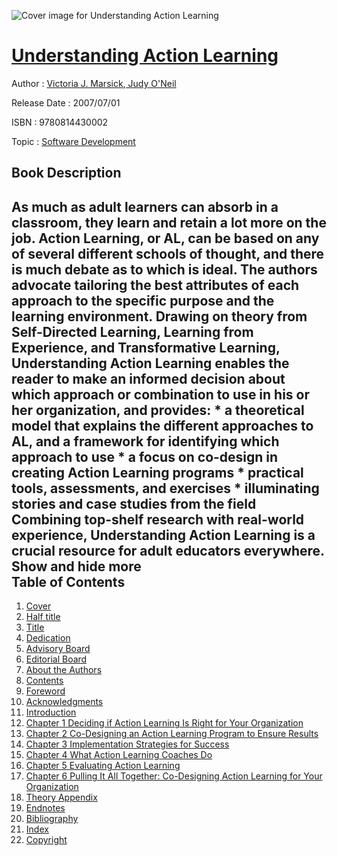 ![Cover image for Understanding Action Learning](https://imgdetail.ebookreading.net/cover/cover/20200215/EB9780814430002.jpg)

[Understanding Action Learning](https://ebookreading.net/view/book/Understanding+Action+Learning-EB9780814430002_1.html "Understanding Action Learning")
====================================================================================================================

Author : [Victoria J. Marsick](https://ebookreading.net/search/author/Victoria+J.+Marsick),[ Judy O&#39;Neil](https://ebookreading.net/search/author/+Judy+O%26%2339%3BNeil)

Release Date : 2007/07/01

ISBN : 9780814430002

Topic : [Software Development](https://ebookreading.net/search/category/software-development)

Book Description
-----------------

 As much as adult learners can absorb in a classroom, they learn and retain a lot more on the job. Action Learning, or AL, can be based on any of several different schools of thought, and there is much debate as to which is ideal.  The authors advocate tailoring the best attributes of each approach to the specific purpose and the learning environment. Drawing on theory from Self-Directed Learning, Learning from Experience, and Transformative Learning, Understanding Action Learning enables the reader to make an informed decision about which approach or combination to use in his or her organization, and provides:  * a theoretical model that explains the different approaches to AL, and a framework for identifying which approach to use * a focus on co-design in creating Action Learning programs * practical tools, assessments, and exercises * illuminating stories and case studies from the field  Combining top-shelf research with real-world experience, Understanding Action Learning is a crucial resource for adult educators everywhere.        Show and hide more                
Table of Contents
-----------------

1. [Cover](https://ebookreading.net/view/book/Understanding+Action+Learning-EB9780814430002_1.html)
1. [Half title](https://ebookreading.net/view/book/Understanding+Action+Learning-EB9780814430002_2.html)
1. [Title](https://ebookreading.net/view/book/Understanding+Action+Learning-EB9780814430002_4.html)
1. [Dedication](https://ebookreading.net/view/book/Understanding+Action+Learning-EB9780814430002_5.html)
1. [Advisory Board](https://ebookreading.net/view/book/Understanding+Action+Learning-EB9780814430002_6.html)
1. [Editorial Board](https://ebookreading.net/view/book/Understanding+Action+Learning-EB9780814430002_7.html)
1. [About the Authors](https://ebookreading.net/view/book/Understanding+Action+Learning-EB9780814430002_8.html)
1. [Contents](https://ebookreading.net/view/book/Understanding+Action+Learning-EB9780814430002_9.html)
1. [Foreword](https://ebookreading.net/view/book/Understanding+Action+Learning-EB9780814430002_10.html#for)
1. [Acknowledgments](https://ebookreading.net/view/book/Understanding+Action+Learning-EB9780814430002_11.html#ack)
1. [Introduction](https://ebookreading.net/view/book/Understanding+Action+Learning-EB9780814430002_12.html#int)
1. [Chapter 1 Deciding if Action Learning Is Right for Your Organization](https://ebookreading.net/view/book/Understanding+Action+Learning-EB9780814430002_13.html#ch1)
1. [Chapter 2 Co-Designing an Action Learning Program to Ensure Results](https://ebookreading.net/view/book/Understanding+Action+Learning-EB9780814430002_14.html#ch2)
1. [Chapter 3 Implementation Strategies for Success](https://ebookreading.net/view/book/Understanding+Action+Learning-EB9780814430002_15.html#ch3)
1. [Chapter 4 What Action Learning Coaches Do](https://ebookreading.net/view/book/Understanding+Action+Learning-EB9780814430002_16.html#ch4)
1. [Chapter 5 Evaluating Action Learning](https://ebookreading.net/view/book/Understanding+Action+Learning-EB9780814430002_17.html#ch5)
1. [Chapter 6 Pulling It All Together: Co-Designing Action Learning for Your Organization](https://ebookreading.net/view/book/Understanding+Action+Learning-EB9780814430002_18.html#ch6)
1. [Theory Appendix](https://ebookreading.net/view/book/Understanding+Action+Learning-EB9780814430002_19.html#app)
1. [Endnotes](https://ebookreading.net/view/book/Understanding+Action+Learning-EB9780814430002_20.html#not)
1. [Bibliography](https://ebookreading.net/view/book/Understanding+Action+Learning-EB9780814430002_21.html#bib)
1. [Index](https://ebookreading.net/view/book/Understanding+Action+Learning-EB9780814430002_22.html#ind)
1. [Copyright](https://ebookreading.net/view/book/Understanding+Action+Learning-EB9780814430002_23.html)
